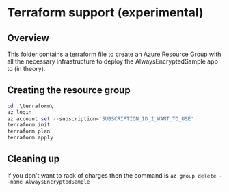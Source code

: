 ﻿# Terraform support (experimental)

## Overview

This folder contains a terraform file to create an Azure Resource Group with all the necessary infrastructure to deploy the AlwaysEncryptedSample app to (in theory).

## Creating the resource group

```powershell
cd .\terraform\
az login
az account set --subscription='SUBSCRIPTION_ID_I_WANT_TO_USE'
terraform init
terraform plan
terraform apply
```

## Cleaning up

If you don't want to rack of charges then the command is `az group delete --name AlwaysEncryptedSample`
